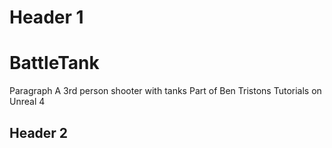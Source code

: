 # Header 1
# BattleTank

Paragraph
A 3rd person shooter with tanks
Part of Ben Tristons Tutorials on Unreal 4

## Header 2
